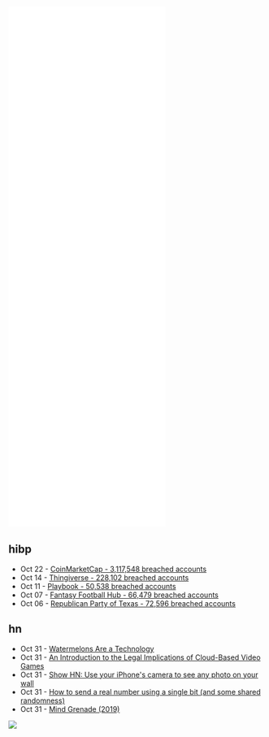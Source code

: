 ![Metrics](https://raw.githubusercontent.com/phixion/phixion/master/metrics.svg)

## hibp

<!--
for https://github.com/phixion/phixion/blob/main/.github/workflows/feeds.yml
-->
<!--START_SECTION:haveibeenpwnd-->
- Oct 22 - [CoinMarketCap - 3,117,548 breached accounts](https://haveibeenpwned.com/PwnedWebsites#CoinMarketCap)
- Oct 14 - [Thingiverse - 228,102 breached accounts](https://haveibeenpwned.com/PwnedWebsites#Thingiverse)
- Oct 11 - [Playbook - 50,538 breached accounts](https://haveibeenpwned.com/PwnedWebsites#Playbook)
- Oct 07 - [Fantasy Football Hub - 66,479 breached accounts](https://haveibeenpwned.com/PwnedWebsites#FantasyFootballHub)
- Oct 06 - [Republican Party of Texas - 72,596 breached accounts](https://haveibeenpwned.com/PwnedWebsites#RepublicanPartyOfTexas)
<!--END_SECTION:haveibeenpwnd-->

## hn

<!--
for https://github.com/phixion/phixion/blob/main/.github/workflows/feeds.yml
-->
<!--START_SECTION:hn-->
- Oct 31 - [Watermelons Are a Technology](https://seasonal.substack.com/p/watermelons)
- Oct 31 - [An Introduction to the Legal Implications of Cloud-Based Video Games](https://papers.ssrn.com/sol3/papers.cfm?abstract_id=3949611)
- Oct 31 - [Show HN: Use your iPhone's camera to see any photo on your wall](https://apps.apple.com/us/app/canvify/id1591755222)
- Oct 31 - [How to send a real number using a single bit (and some shared randomness)](http://mybiasedcoin.blogspot.com/2021/10/how-to-send-real-number-using-single.html)
- Oct 31 - [Mind Grenade (2019)](http://www.fourmilab.ch/webtools/MindGrenade/)
<!--END_SECTION:hn-->

<!--
for https://yhype.me
-->
![](https://hit.yhype.me/github/profile?user_id=13013670)
